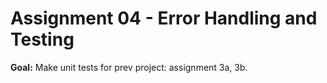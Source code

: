 # Assignment 04 - Error Handling and Testing

**Goal:** Make unit tests for prev project: assignment 3a, 3b.